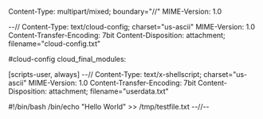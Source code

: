
Content-Type: multipart/mixed; boundary="//" MIME-Version: 1.0

--// Content-Type: text/cloud-config; charset="us-ascii" MIME-Version: 1.0 Content-Transfer-Encoding: 7bit Content-Disposition: attachment; filename="cloud-config.txt"

#cloud-config cloud_final_modules:

[scripts-user, always]
--// Content-Type: text/x-shellscript; charset="us-ascii" MIME-Version: 1.0 Content-Transfer-Encoding: 7bit Content-Disposition: attachment; filename="userdata.txt"

#!/bin/bash /bin/echo "Hello World" >> /tmp/testfile.txt --//--
